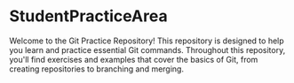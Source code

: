 # StudentPracticeArea
Welcome to the Git Practice Repository! This repository is designed to help you learn and practice essential Git commands. Throughout this repository, you'll find exercises and examples that cover the basics of Git, from creating repositories to branching and merging. 

